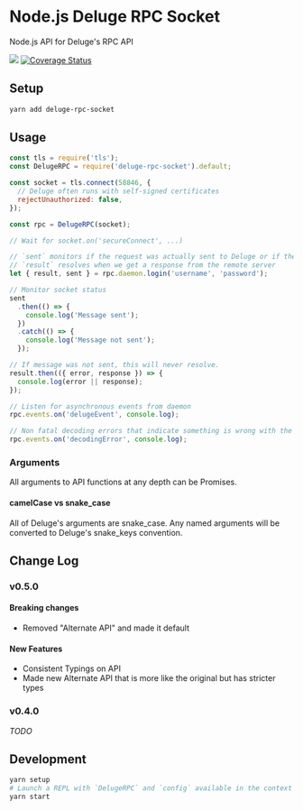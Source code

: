 # Node.js Deluge RPC Socket

Node.js API for Deluge's RPC API

[![](https://github.com/cinderblock/node-deluge-rpc/workflows/Main/badge.svg)](https://github.com/cinderblock/node-deluge-rpc/actions)
[![Coverage Status](https://coveralls.io/repos/github/cinderblock/node-deluge-rpc/badge.svg?branch=rework-api)](https://coveralls.io/github/cinderblock/node-deluge-rpc?branch=rework-api)

## Setup

```bash
yarn add deluge-rpc-socket
```

## Usage

```js
const tls = require('tls');
const DelugeRPC = require('deluge-rpc-socket').default;

const socket = tls.connect(58846, {
  // Deluge often runs with self-signed certificates
  rejectUnauthorized: false,
});

const rpc = DelugeRPC(socket);

// Wait for socket.on('secureConnect', ...)

// `sent` monitors if the request was actually sent to Deluge or if there was some error on our end
// `result` resolves when we get a response from the remote server
let { result, sent } = rpc.daemon.login('username', 'password');

// Monitor socket status
sent
  .then(() => {
    console.log('Message sent');
  })
  .catch(() => {
    console.log('Message not sent');
  });

// If message was not sent, this will never resolve.
result.then(({ error, response }) => {
  console.log(error || response);
});

// Listen for asynchronous events from daemon
rpc.events.on('delugeEvent', console.log);

// Non fatal decoding errors that indicate something is wrong with the protocol...
rpc.events.on('decodingError', console.log);
```

### Arguments

All arguments to API functions at any depth can be Promises.

#### camelCase vs snake_case

All of Deluge's arguments are snake_case.
Any named arguments will be converted to Deluge's snake_keys convention.

## Change Log

### v0.5.0

#### Breaking changes

- Removed "Alternate API" and made it default

#### New Features

- Consistent Typings on API
- Made new Alternate API that is more like the original but has stricter types

### v0.4.0

_TODO_

<!-- NOPUBLISH -->

## Development

```bash
yarn setup
# Launch a REPL with `DelugeRPC` and `config` available in the context and useful commands in history
yarn start
```

